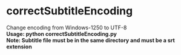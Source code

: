 # correctSubtitleEncoding
Change encoding from Windows-1250 to UTF-8 \
<b>Usage: python correctSubtitleEncoding.py</b> \
<b>Note: Subtitle file must be in the same directory and must be a srt extension</b>

